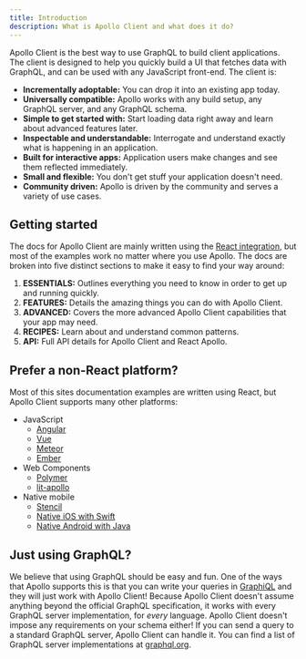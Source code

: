 ```yaml
---
title: Introduction
description: What is Apollo Client and what does it do?
---
```


Apollo Client is the best way to use GraphQL to build client applications. The client is designed to help you quickly build a UI that fetches data with GraphQL, and can be used with any JavaScript front-end. The client is:

- **Incrementally adoptable:** You can drop it into an existing app today.
- **Universally compatible:** Apollo works with any build setup, any GraphQL server, and any GraphQL schema.
- **Simple to get started with:** Start loading data right away and learn about advanced features later.
- **Inspectable and understandable:** Interrogate and understand exactly what is happening in an application.
- **Built for interactive apps:** Application users make changes and see them reflected immediately.
- **Small and flexible:** You don't get stuff your application doesn't need.
- **Community driven:** Apollo is driven by the community and serves a variety of use cases.

<h2 title="Getting started" id="starting">Getting started</h2>

The docs for Apollo Client are mainly written using the [React integration](./essentials/get-started.html), but most of the examples work no matter where you use Apollo. The docs are broken into five distinct sections to make it easy to find your way around:

1. **ESSENTIALS:** Outlines everything you need to know in order to get up and running quickly.
2. **FEATURES:** Details the amazing things you can do with Apollo Client.
3. **ADVANCED:** Covers the more advanced Apollo Client capabilities that your app may need.
4. **RECIPES:** Learn about and understand common patterns.
5. **API:** Full API details for Apollo Client and React Apollo.

<h2 id="other-platforms" title="Prefer a non-React Platform?">Prefer a non-React platform?</h2>

Most of this sites documentation examples are written using React, but Apollo Client supports many other platforms:

- JavaScript
  - [Angular](/docs/angular)
  - [Vue](./integrations.html#vue)
  - [Meteor](./recipes/meteor.html)
  - [Ember](./integrations.html#ember)
- Web Components
  - [Polymer](./integrations.html#web-components)
  - [lit-apollo](./integrations.html#web-components)
- Native mobile
  - [Stencil](./integrations.html#web-components)
  - [Native iOS with Swift](/docs/ios)
  - [Native Android with Java](/docs/android)

<h2 id="graphql-servers">Just using GraphQL?</h2>

We believe that using GraphQL should be easy and fun. One of the ways that Apollo supports this is that you can write your queries in [GraphiQL](https://github.com/graphql/graphiql) and they will just work with Apollo Client! Because Apollo Client doesn't assume anything beyond the official GraphQL specification, it works with every GraphQL server implementation, for *every* language. Apollo Client doesn't impose any requirements on your schema either! If you can send a query to a standard GraphQL server, Apollo Client can handle it. You can find a list of
GraphQL server implementations at [graphql.org](http://graphql.org/code/#server-libraries).
